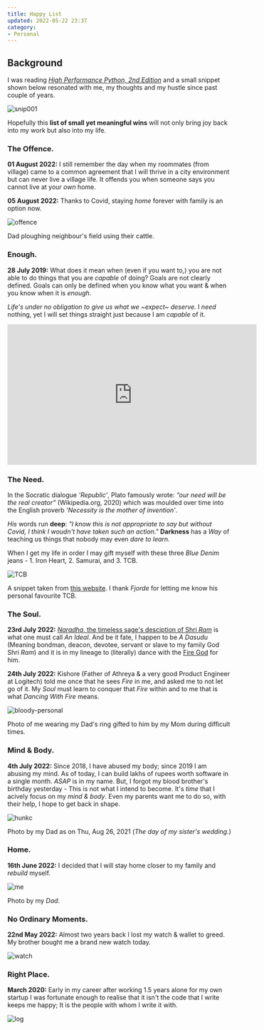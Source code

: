 ```yaml
---
title: Happy List
updated: 2022-05-22 23:37
category: 
- Personal
---
```



## Background

I was reading *[High Performance Python, 2nd Edition](https://www.oreilly.com/library/view/high-performance-python/9781492055013/)* and a small snippet shown below resonated with me, my thoughts and my hustle since past couple of years.

![snip001](assets/blogs/personal/photo_2022-05-22_23-13-38.jpg)

Hopefully this **list of small yet meaningful wins** will not only bring joy back into my work but also into my life.

<div class="divider"></div>

### The Offence.

**01 August 2022:** I still remember the day when my roommates (from village) came to a common agreement that I will thrive in a city environment but can never live a village life. It offends you when someone says you cannot live at your *own* home.

**05 August 2022:** Thanks to Covid, staying *home* forever with family is an option now.

![offence](assets/blogs/personal/offence.jpg)

Dad ploughing neighbour's field using their cattle.

<div class="divider"></div>

### Enough.

**28 July 2019:** What does it mean when (even if you want to,) you are not able to do things that you are *capable* of doing? Goals are not clearly defined. Goals can only be defined when you know what you want & when you know when it is *enough*.

*Life's under no obligation to give us what we ~expect~ deserve.* I *need* nothing, yet I will set things straight just because I am *capable* of it.

<iframe width="560" height="315" src="https://www.youtube.com/embed/a9J8GaeDqVc" frameborder="0" allowfullscreen></iframe>

### The Need.

In the Socratic dialogue *‘Republic’*, Plato famously wrote: *“our need will be the real creator”* (Wikipedia.org, 2020) which was moulded over time into the English proverb *‘Necessity is the mother of invention’*.

*His* words run **deep**: *"I know this is not appropriate to say but without Covid, I think I woudn't have taken such an action."* **Darkness** has a *Way* of teaching us things that nobody may even *dare to learn.* 

When I get my life in order I may gift myself with these three *Blue Denim* jeans - 1. Iron Heart, 2. Samurai, and 3. TCB.

![TCB](assets/blogs/personal/tcb-jeans.png)

A snippet taken from [this website](https://tcbjeans.myshopify.com/collections/jackets-1/products/two-cats-blouse-natural-indigo-2). I thank *Fjorde* for letting me know his personal favourite TCB.

<div class="divider"></div>

### The Soul.

**23rd July 2022:** [*Naradha*, the timeless sage's desciption of Shri *Ram*](https://www.valmiki.iitk.ac.in/sloka?field_kanda_tid=1&language=dv&field_sarga_value=1) is what one must call *An Ideal*. And be it fate, I happen to be *A Dasudu* (Meaning bondman, deacon, devotee, servant or slave to my family God Shri *Ram*) and it is in my lineage to (literally) dance with the [Fire God](https://en.m.wikipedia.org/wiki/Agni) for him.

**24th July 2022:** Kishore (Father of Athreya & a very good Product Engineer at Logitech) told me once that he sees *Fire* in me, and asked me to not let go of it. My *Soul* must learn to conquer that *Fire* within and to me that is what *Dancing With Fire* means.

![bloody-personal](assets/blogs/personal/bloody-personal.jpeg)

Photo of me wearing my Dad's ring gifted to him by my Mom during difficult times.


<div class="divider"></div>

### Mind & Body.

**4th July 2022:** Since 2018, I have abused my body; since 2019 I am abusing my mind. As of today, I can build lakhs of rupees worth software in a single month. *ASAP* is in my name. But, I forgot my blood brother's birthday yesterday - This is not what I intend to become. It's *time* that I acively focus on my *mind & body*. Even my parents want me to do so, with their help, I hope to get back in shape.

![hunkc](assets/blogs/personal/hunkc.jpg)

Photo by my Dad as on Thu, Aug 26, 2021 (*The day of my sister's wedding.*)

<div class="divider"></div>

### Home.

**16th June 2022:** I decided that I will stay home closer to my family and *rebuild* myself.

![me](assets/blogs/personal/me.jpg)

Photo by my *Dad*.


<div class="divider"></div>

### No Ordinary Moments.

**22nd May 2022:** Almost two years back I lost my watch & wallet to greed. My brother bought me a brand new watch today.

![watch](assets/blogs/personal/photo_2022-05-22_23-13-34.jpg)



<div class="divider"></div>

### Right Place.

**March 2020:** Early in my career after working 1.5 years alone for my own startup I was fortunate enough to realise that it isn't the code that I write keeps me happy; It is the people with whom I write it with.

![log](assets/blogs/personal/logitech.jpg)

